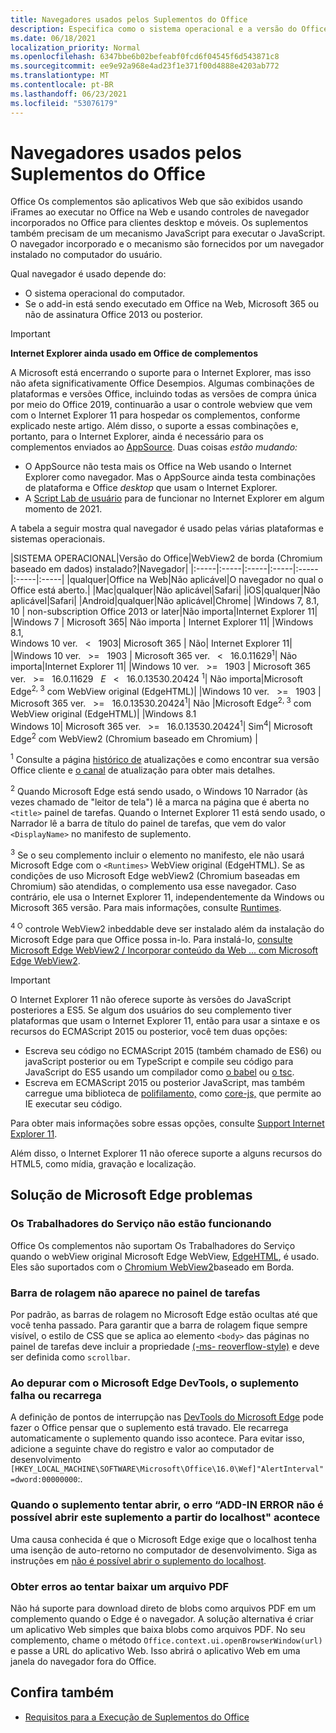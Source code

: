 ```yaml
---
title: Navegadores usados pelos Suplementos do Office
description: Especifica como o sistema operacional e a versão do Office determinam o navegador que é usado pelos suplementos do Office.
ms.date: 06/18/2021
localization_priority: Normal
ms.openlocfilehash: 6347bbe6b02befeabf0fcd6f04545f6d543871c8
ms.sourcegitcommit: ee9e92a968e4ad23f1e371f00d4888e4203ab772
ms.translationtype: MT
ms.contentlocale: pt-BR
ms.lasthandoff: 06/23/2021
ms.locfileid: "53076179"
---
```

# <a name="browsers-used-by-office-add-ins"></a>Navegadores usados pelos Suplementos do Office

Office Os complementos são aplicativos Web que são exibidos usando iFrames ao executar no Office na Web e usando controles de navegador incorporados no Office para clientes desktop e móveis. Os suplementos também precisam de um mecanismo JavaScript para executar o JavaScript. O navegador incorporado e o mecanismo são fornecidos por um navegador instalado no computador do usuário.

Qual navegador é usado depende do:

- O sistema operacional do computador.
- Se o add-in está sendo executado em Office na Web, Microsoft 365 ou não de assinatura Office 2013 ou posterior.

> [!IMPORTANT]
> **Internet Explorer ainda usado em Office de complementos**
>
> A Microsoft está encerrando o suporte para o Internet Explorer, mas isso não afeta significativamente Office Desempios. Algumas combinações de plataformas e versões Office, incluindo todas as versões de compra única por meio do Office 2019, continuarão a usar o controle webview que vem com o Internet Explorer 11 para hospedar os complementos, conforme explicado neste artigo. Além disso, o suporte a essas combinações e, portanto, para o Internet Explorer, ainda é necessário para os complementos enviados ao [AppSource](/office/dev/store/submit-to-appsource-via-partner-center). Duas coisas *estão mudando:*
>
> - O AppSource não testa mais os Office na Web usando o Internet Explorer como navegador. Mas o AppSource ainda testa combinações de plataforma e Office *desktop* que usam o Internet Explorer.
> - A [Script Lab de usuário](../overview/explore-with-script-lab.md) para de funcionar no Internet Explorer em algum momento de 2021.

A tabela a seguir mostra qual navegador é usado pelas várias plataformas e sistemas operacionais.

|SISTEMA OPERACIONAL|Versão do Office|WebView2 de borda (Chromium baseado em dados) instalado?|Navegador|
|:-----|:-----|:-----|:-----|:-----|:-----|:-----|
|qualquer|Office na Web|Não aplicável|O navegador no qual o Office está aberto.|
|Mac|qualquer|Não aplicável|Safari|
|iOS|qualquer|Não aplicável|Safari|
|Android|qualquer|Não aplicável|Chrome|
|Windows 7, 8.1, 10 | non-subscription Office 2013 or later|Não importa|Internet Explorer 11|
|Windows 7 | Microsoft 365| Não importa | Internet Explorer 11|
|Windows 8.1,<br>Windows 10 ver. &nbsp; < &nbsp; 1903| Microsoft 365 | Não| Internet Explorer 11|
|Windows 10 ver. &nbsp; >= &nbsp; 1903 | Microsoft 365 ver. &nbsp; < &nbsp; 16.0.11629<sup>1</sup>| Não importa|Internet Explorer 11|
|Windows 10 ver. &nbsp; >= &nbsp; 1903 | Microsoft 365 ver. &nbsp; >= &nbsp; 16.0.11629 &nbsp; _E_ &nbsp; < &nbsp; 16.0.13530.20424 <sup>1</sup>| Não importa|Microsoft Edge<sup>2, 3</sup> com WebView original (EdgeHTML)|
|Windows 10 ver. &nbsp; >= &nbsp; 1903 | Microsoft 365 ver. &nbsp; >= &nbsp; 16.0.13530.20424<sup>1</sup>| Não |Microsoft Edge<sup>2, 3</sup> com WebView original (EdgeHTML)|
|Windows 8.1<br>Windows 10| Microsoft 365 ver. &nbsp; >= &nbsp; 16.0.13530.20424<sup>1</sup>| Sim<sup>4</sup>|  Microsoft Edge<sup>2</sup> com WebView2 (Chromium baseado em Chromium) |

<sup>1</sup> Consulte a página [histórico de](/officeupdates/update-history-office365-proplus-by-date) atualizações e como encontrar sua versão Office cliente e [o canal](https://support.office.com/article/What-version-of-Office-am-I-using-932788b8-a3ce-44bf-bb09-e334518b8b19) de atualização para obter mais detalhes.

<sup>2</sup> Quando Microsoft Edge está sendo usado, o Windows 10 Narrador (às vezes chamado de "leitor de tela") lê a marca na página que é aberta no `<title>` painel de tarefas. Quando o Internet Explorer 11 está sendo usado, o Narrador lê a barra de título do painel de tarefas, que vem do valor `<DisplayName>` no manifesto de suplemento.

<sup>3</sup> Se o seu complemento incluir o elemento no manifesto, ele não usará Microsoft Edge com o `<Runtimes>` WebView original (EdgeHTML). Se as condições de uso Microsoft Edge webView2 (Chromium baseadas em Chromium) são atendidas, o complemento usa esse navegador. Caso contrário, ele usa o Internet Explorer 11, independentemente da Windows ou Microsoft 365 versão. Para mais informações, consulte [Runtimes](../reference/manifest/runtimes.md).

<sup>4 O</sup> controle WebView2 inbeddable deve ser instalado além da instalação do Microsoft Edge para que Office possa in-lo. Para instalá-lo, [consulte Microsoft Edge WebView2 / Incorporar conteúdo da Web ... com Microsoft Edge WebView2](https://developer.microsoft.com/microsoft-edge/webview2/).

> [!IMPORTANT]
> O Internet Explorer 11 não oferece suporte às versões do JavaScript posteriores a ES5. Se algum dos usuários do seu complemento tiver plataformas que usam o Internet Explorer 11, então para usar a sintaxe e os recursos do ECMAScript 2015 ou posterior, você tem duas opções:
>
> - Escreva seu código no ECMAScript 2015 (também chamado de ES6) ou javaScript posterior ou em TypeScript e compile seu código para JavaScript do ES5 usando um compilador como [o babel](https://babeljs.io/) ou [o tsc](https://www.typescriptlang.org/index.html).
> - Escreva em ECMAScript 2015 ou posterior JavaScript, mas também carregue uma biblioteca de [polifilamento,](https://en.wikipedia.org/wiki/Polyfill_(programming)) como [core-js,](https://github.com/zloirock/core-js) que permite ao IE executar seu código.
>
> Para obter mais informações sobre essas opções, consulte [Support Internet Explorer 11](../develop/support-ie-11.md).
>
> Além disso, o Internet Explorer 11 não oferece suporte a alguns recursos do HTML5, como mídia, gravação e localização.

## <a name="troubleshooting-microsoft-edge-issues"></a>Solução de Microsoft Edge problemas

### <a name="service-workers-are-not-working"></a>Os Trabalhadores do Serviço não estão funcionando

Office Os complementos não suportam Os Trabalhadores do Serviço quando o webView original Microsoft Edge WebView, [EdgeHTML](https://en.wikipedia.org/wiki/EdgeHTML), é usado. Eles são suportados com o [Chromium WebView2](/microsoft-edge/hosting/webview2)baseado em Borda.

### <a name="scroll-bar-does-not-appear-in-task-pane"></a>Barra de rolagem não aparece no painel de tarefas

Por padrão, as barras de rolagem no Microsoft Edge estão ocultas até que você tenha passado. Para garantir que a barra de rolagem fique sempre visível, o estilo de CSS que se aplica ao elemento `<body>` das páginas no painel de tarefas deve incluir a propriedade [(-ms- reoverflow-style)](https://developer.mozilla.org/docs/Archive/Web/CSS/-ms-overflow-style) e deve ser definida como `scrollbar`.

### <a name="when-debugging-with-the-microsoft-edge-devtools-the-add-in-crashes-or-reloads"></a>Ao depurar com o Microsoft Edge DevTools, o suplemento falha ou recarrega

A definição de pontos de interrupção nas [DevTools do Microsoft Edge](https://www.microsoft.com/p/microsoft-edge-devtools-preview/9mzbfrmz0mnj?rtc=1&activetab=pivot%3Aoverviewtab) pode fazer o Office pensar que o suplemento está travado. Ele recarrega automaticamente o suplemento quando isso acontece. Para evitar isso, adicione a seguinte chave do registro e valor ao computador de desenvolvimento `[HKEY_LOCAL_MACHINE\SOFTWARE\Microsoft\Office\16.0\Wef]"AlertInterval"=dword:00000000`:.

### <a name="when-the-add-in-tries-to-open-get-add-in-error-we-cant-open-this-add-in-from-the-localhost-error"></a>Quando o suplemento tentar abrir, o erro “ADD-IN ERROR não é possível abrir este suplemento a partir do localhost" acontece

Uma causa conhecida é que o Microsoft Edge exige que o localhost tenha uma isenção de auto-retorno no computador de desenvolvimento. Siga as instruções em [não é possível abrir o suplemento do localhost](/office/troubleshoot/error-messages/cannot-open-add-in-from-localhost).

### <a name="get-errors-trying-to-download-a-pdf-file"></a>Obter erros ao tentar baixar um arquivo PDF

Não há suporte para download direto de blobs como arquivos PDF em um complemento quando o Edge é o navegador. A solução alternativa é criar um aplicativo Web simples que baixa blobs como arquivos PDF. No seu complemento, chame o método `Office.context.ui.openBrowserWindow(url)` e passe a URL do aplicativo Web. Isso abrirá o aplicativo Web em uma janela do navegador fora do Office.

## <a name="see-also"></a>Confira também

- [Requisitos para a Execução de Suplementos do Office](requirements-for-running-office-add-ins.md)
